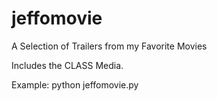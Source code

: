 # jeffomovie
A Selection of Trailers from my Favorite Movies
 
Includes the CLASS Media.

Example:
python jeffomovie.py

